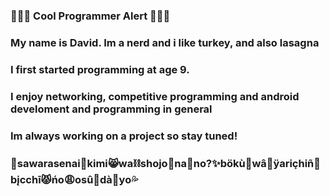 ### 🚨🚨🚨 Cool Programmer Alert 🚨🚨🚨
### My name is David. Im a nerd and i like turkey, and also lasagna  
### I first started programming at age 9.  
### I enjoy networking, competitive programming and android develoment and programming in general  
### Im always working on a project so stay tuned!  
### 🎤sawarasenai🥰kimi😸wa⛓shojo👻na💅no?✨bökù🌸wâ🧚ÿariçhiñ🤴bįcchī😾ńo😩osû🚣dà🎉yo💦  


<!--
**DavidCurca/DavidCurca** is a ✨ _special_ ✨ repository because its `README.md` (this file) appears on your GitHub profile.

Here are some ideas to get you started:

- 🔭 I’m currently working on ...
- 🌱 I’m currently learning ...
- 👯 I’m looking to collaborate on ...
- 🤔 I’m looking for help with ...
- 💬 Ask me about ...
- 📫 How to reach me: ...
- 😄 Pronouns: ...
- ⚡ Fun fact: ...
-->
